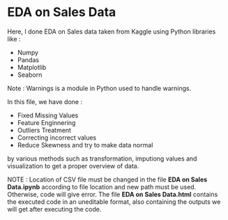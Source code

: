 # EDA on Sales Data

Here, I done EDA on Sales data taken from Kaggle using Python libraries like :
* Numpy
* Pandas
* Matplotlib
* Seaborn

Note : Warnings is a module in Python used to handle warnings.

In this file, we have done :
* Fixed Missing Values
* Feature Enginnering
* Outliers Treatment
* Correcting incorrect values
* Reduce Skewness and try to make data normal

by various methods such as transformation, imputiong values and visualization to get a proper overview of data.

NOTE : Location of CSV file must be changed in the file **EDA on Sales Data.ipynb** according to file location and new path must be used. Otherwise, code will give error.
The file **EDA on Sales Data.html** contains the executed code in an uneditable format, also containing the outputs we will get after executing the code.


